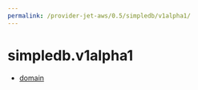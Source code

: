 ```yaml
---
permalink: /provider-jet-aws/0.5/simpledb/v1alpha1/
---
```


# simpledb.v1alpha1



* [domain](domain.md)